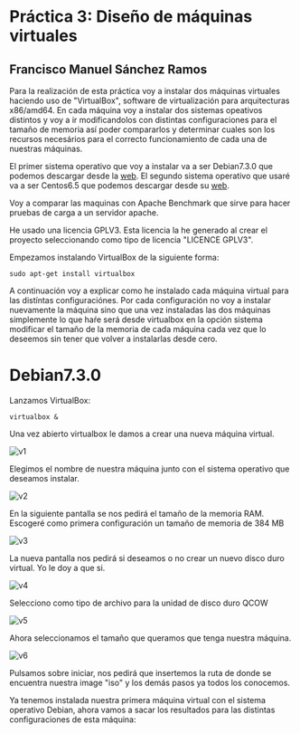 # Práctica 3: Diseño de máquinas virtuales

## Francisco Manuel Sánchez Ramos

Para la realización de esta práctica voy a instalar dos máquinas virtuales haciendo uso de "VirtualBox", software de virtualización para arquitecturas x86/amd64. En cada máquina voy a instalar dos sistemas opeativos distintos y voy a ir modificandolos con distintas configuraciones para el tamaño de memoria así poder compararlos y determinar cuales son los recursos necesários para el correcto funcionamiento de cada una de nuestras máquinas.

El primer sistema operativo que voy a instalar va a ser Debian7.3.0 que podemos descargar desde la [web](http://www.debian.org/index.es.html). El segundo sistema operativo que usaré va a ser Centos6.5 que podemos descargar desde su [web](http://isoredirect.centos.org/centos/6/isos/x86_64/CentOS-6.5-x86_64-bin-DVD1.iso).

Voy a comparar las maquinas con Apache Benchmark que sirve para hacer pruebas de carga a un servidor apache.

He usado una licencia GPLV3. Esta licencia la he generado al crear el proyecto seleccionando como tipo de licencia "LICENCE GPLV3".

Empezamos instalando VirtualBox de la siguiente forma:

    sudo apt-get install virtualbox

A continuación voy a explicar como he instalado cada máquina virtual para las distíntas configuraciónes. Por cada configuración no voy a instalar nuevamente la máquina sino que una vez instaladas las dos máquinas simplemente lo que haŕe será desde virtualbox en la opción sistema modificar el tamaño de la memoria de cada máquina cada vez que lo deseemos sin tener que volver a instalarlas desde cero.

Debian7.3.0
===========

Lanzamos VirtualBox:

    virtualbox &
    
Una vez abierto virtualbox le damos a crear una nueva máquina virtual.

![v1](https://dl.dropbox.com/s/i4yexop4ow62de4/v1.png)

Elegimos el nombre de nuestra máquina junto con el sistema operativo que deseamos instalar.

![v2](https://dl.dropbox.com/s/cnmn79lcjrxvja2/v2.png)

En la siguiente pantalla se nos pedirá el tamaño de la memoria RAM. Escogeré como primera configuración un tamaño de memoria de 384 MB

![v3](https://dl.dropbox.com/s/63jaelauek2tvcy/v3.png)

La nueva pantalla nos pedirá si deseamos o no crear un nuevo disco duro virtual. Yo le doy a que si.

![v4](https://dl.dropbox.com/s/in4dlzo3d1g72s6/v4.png)

Selecciono como tipo de archivo para la unidad de disco duro QCOW

![v5](https://dl.dropbox.com/s/1n83qayrzqwpcnu/v5.png)

Ahora seleccionamos el tamaño que queramos que tenga nuestra máquina.

![v6](https://dl.dropbox.com/s/642yzuq01cs4814/v6.png)

Pulsamos sobre iniciar, nos pedirá que insertemos la ruta de donde se encuentra nuestra image "iso" y los demás pasos ya todos los conocemos. 

Ya tenemos instalada nuestra primera máquina virtual con el sistema operativo Debian, ahora vamos a sacar los resultados para las distintas configuraciones de esta máquina:







